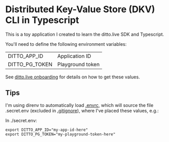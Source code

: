 # Distributed Key-Value Store (DKV) CLI in Typescript

This is a toy application I created to learn the ditto.live SDK and Typescript.

You'll need to define the following environment variables:

| | |
| ---------------- | ------------------ |
| DITTO\_APP\_ID   | Application ID |
| DITTO\_PG\_TOKEN | Playground token |

See [ditto.live onboarding](https://docs.ditto.live/onboarding) for details on how to get these values.

## Tips
I'm using direnv to automatically load [.envrc](./.envrc), which will source
the file .secret.env (excluded in [.gitignore](./.gitignore)), where I've placed these values, e.g.:

In ./secret.env:
```
export DITTO_APP_ID="my-app-id-here"
export DITTO_PG_TOKEN="my-playground-token-here"
```
